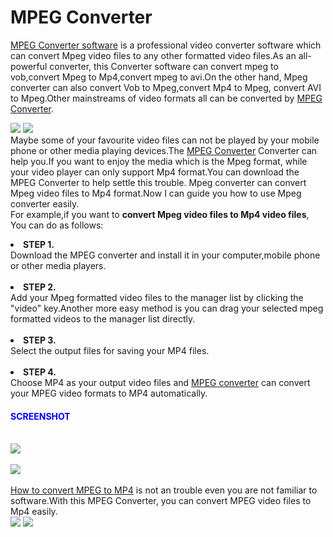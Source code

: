 <h1>MPEG Converter</h1>
<a href="http://www.lionsea.com/product_mpegconverterultimate.php">MPEG Converter software</a> is a professional video converter software which can convert Mpeg video files to any other formatted video files.As an all-powerful converter, this Converter software can convert mpeg to vob,convert Mpeg to Mp4,convert mpeg to avi.On the other hand, Mpeg converter can also convert Vob to Mpeg,convert Mp4 to Mpeg, convert AVI to Mpeg.Other mainstreams of video formats all can be converted by <a href="http://mpegconvertersoftware.weebly.com/">MPEG Converter</a>.<br>

<a href="http://www.lionsea.com/download/video/Lionsea_MPEG_Converter_Ultimate_Setup.exe"><img src="http://c.lionsea.net//smilelina/windows%20version%20download.gif" /></a>
<a href="http://lionsea.downhere.hop.clickbank.net/?tid=aipan&tu=convmacdown"><img src="http://c.lionsea.net//smilelina/Mac%20version%20download.gif" /></a><br>
Maybe some of your favourite video files can not be played by your mobile phone or other media playing devices.The <a href="http://www.lionsea.com/product_mpegconverterultimate.php">MPEG Converter</a> Converter can help you.If you want to enjoy the media which is the Mpeg format, while your video player can only support Mp4 format.You can download the MPEG Converter to help settle this trouble. Mpeg converter can convert Mpeg video files to Mp4 format.Now I can guide you how to use Mpeg converter easily.<br>
For example,if you want to <strong>convert Mpeg video files to Mp4 video files</strong>, You can do as follows:<BR>
<li><STRONG>STEP 1.</STRONG></li>Download the MPEG converter and install it in your computer,mobile phone or other media players.<BR><BR>
<li><STRONG>STEP 2.</STRONG></li>Add your Mpeg formatted video files to the manager list by clicking the "video" key.Another more easy method is you can drag your selected mpeg formatted videos to the manager list directly.<BR><BR>
<li><STRONG>STEP 3.</STRONG></li>Select the output files for saving your MP4 files.<BR><BR>
<li><STRONG>STEP 4.</STRONG></li>Choose MP4 as your output video files and <a href="http://mpegconvertersoftware.blogspot.com/2014/04/what-is-mpeg-converter.html">MPEG converter</a> can convert your MPEG video formats to MP4 automatically.<BR>
<H4><font color="blue">SCREENSHOT</font></H4><BR>
<a href="http://www.lionsea.com/product_mpegconverterultimate.php"><img src="http://c.lionsea.net//smilelina/mpeg1.png" /></a><br><br>
<a href="http://www.lionsea.com/download/video/Lionsea_MPEG_Converter_Ultimate_Setup.exe"><img src="http://c.lionsea.net//smilelina/mpeg2.png" /></a><br><br>
<a href="http://lionsea-mpeg-converter-ultimate.soft112.com/">How to convert MPEG to MP4</a> is not an trouble even you are not familiar to software.With this MPEG Converter, you can convert MPEG video files to Mp4 easily. <br>
<a href="http://www.lionsea.com/product_mpegconverterultimate.php"><img src="http://c.lionsea.net//smilelina/download_windows.png" /></a>                   <a href="http://lionsea.downhere.hop.clickbank.net/?tid=aipan&tu=convmacdown"><img src="http://c.lionsea.net//smilelina/download_mac.png" /></a>


